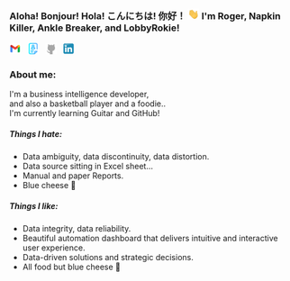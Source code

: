 ### Aloha! Bonjour! Hola! こんにちは! 你好！ <img src="media/Waving hand.webp" width="20">  I'm Roger, Napkin Killer, Ankle Breaker, and LobbyRokie!


[<img src="media/Gmail Icon new.png" width="20">](mailto:rogerchen0418@gmail.com) &nbsp;
[<img src="media/Resume Blue.png" width="20">](https://lobbyrokie.github.io/cv/) &nbsp; 
[<img src="media/GitHub icon 3.png" width="20">](https://github.com/LobbyRokie) &nbsp;
[<img src="media/Linkedin icon 3.png" width="20">](https://www.linkedin.com/in/rogerchen0418/) <br>


### About me:
I'm a business intelligence developer, <br>
and also a basketball player and a foodie.. <br>
I'm currently learning Guitar and GitHub!

##### Things I hate:
* Data ambiguity, data discontinuity, data distortion.
* Data source sitting in Excel sheet...
* Manual and paper Reports.
* Blue cheese 🤮

##### Things I like:
* Data integrity, data reliability.
* Beautiful automation dashboard that delivers intuitive and interactive user experience. 
* Data-driven solutions and strategic decisions.
* All food but blue cheese 🙂
<br>


<!--
**LobbyRokie/LobbyRokie** is a ✨ _special_ ✨ repository because its `README.md` (this file) appears on your GitHub profile.

Here are some ideas to get you started:

- 🔭 I’m currently working on ...
- 🌱 I’m currently learning ...
- 👯 I’m looking to collaborate on ...
- 🤔 I’m looking for help with ...
- 💬 Ask me about ...
- 📫 How to reach me: ...
- 😄 Pronouns: ...
- ⚡ Fun fact: ...
-->
